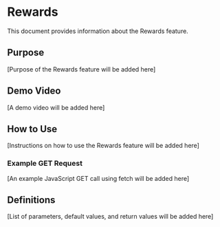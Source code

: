 # Rewards

This document provides information about the Rewards feature.

## Purpose

[Purpose of the Rewards feature will be added here]

## Demo Video

[A demo video will be added here]

## How to Use

[Instructions on how to use the Rewards feature will be added here]

### Example GET Request

[An example JavaScript GET call using fetch will be added here]

## Definitions

[List of parameters, default values, and return values will be added here]
